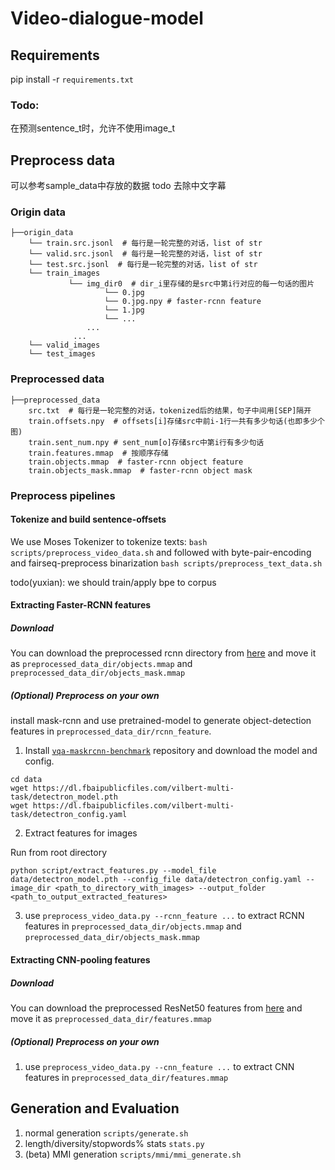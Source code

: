 # Video-dialogue-model

## Requirements
pip install -r `requirements.txt`
### Todo:
在预测sentence_t时，允许不使用image_t

## Preprocess data
可以参考sample_data中存放的数据
todo 去除中文字幕
### Origin data
```
├──origin_data
    └── train.src.jsonl  # 每行是一轮完整的对话，list of str
    └── valid.src.jsonl  # 每行是一轮完整的对话，list of str
    └── test.src.jsonl  # 每行是一轮完整的对话，list of str
    └── train_images
             └── img_dir0  # dir_i里存储的是src中第i行对应的每一句话的图片
                     └── 0.jpg
                     └── 0.jpg.npy # faster-rcnn feature
                     └── 1.jpg
                     └── ...
                 ...
              ...
    └── valid_images
    └── test_images
```
### Preprocessed data
```
├──preprocessed_data
    src.txt  # 每行是一轮完整的对话，tokenized后的结果，句子中间用[SEP]隔开
    train.offsets.npy  # offsets[i]存储src中前i-1行一共有多少句话(也即多少个图)
    train.sent_num.npy # sent_num[o]存储src中第i行有多少句话
    train.features.mmap  # 按顺序存储
    train.objects.mmap  # faster-rcnn object feature
    train.objects_mask.mmap  # faster-rcnn object mask
```

### Preprocess pipelines

#### Tokenize and build sentence-offsets
We use Moses Tokenizer to tokenize texts:
`bash scripts/preprocess_video_data.sh`
and followed with byte-pair-encoding and fairseq-preprocess binarization
`bash scripts/preprocess_text_data.sh`

todo(yuxian): we should train/apply bpe to corpus

#### Extracting Faster-RCNN features
##### Download
You can download the preprocessed rcnn directory from [here](todo) and move it as `preprocessed_data_dir/objects.mmap`
and `preprocessed_data_dir/objects_mask.mmap`
##### (Optional) Preprocess on your own
install mask-rcnn and use pretrained-model to generate object-detection features in `preprocessed_data_dir/rcnn_feature`.
1. Install [`vqa-maskrcnn-benchmark`](https://gitlab.com/vedanuj/vqa-maskrcnn-benchmark) repository and download the model and config. 

```text
cd data
wget https://dl.fbaipublicfiles.com/vilbert-multi-task/detectron_model.pth
wget https://dl.fbaipublicfiles.com/vilbert-multi-task/detectron_config.yaml
```

2. Extract features for images

Run from root directory

```text
python script/extract_features.py --model_file data/detectron_model.pth --config_file data/detectron_config.yaml --image_dir <path_to_directory_with_images> --output_folder <path_to_output_extracted_features>
```
3. use `preprocess_video_data.py --rcnn_feature ...` to extract RCNN features in `preprocessed_data_dir/objects.mmap`
and `preprocessed_data_dir/objects_mask.mmap`

#### Extracting CNN-pooling features
##### Download
You can download the preprocessed ResNet50 features from [here](todo) and move it as `preprocessed_data_dir/features.mmap`
##### (Optional) Preprocess on your own
1. use `preprocess_video_data.py --cnn_feature ...` to extract CNN features in `preprocessed_data_dir/features.mmap`


## Generation and Evaluation
1. normal generation `scripts/generate.sh`
1. length/diversity/stopwords% stats `stats.py`
1. (beta) MMI generation `scripts/mmi/mmi_generate.sh`